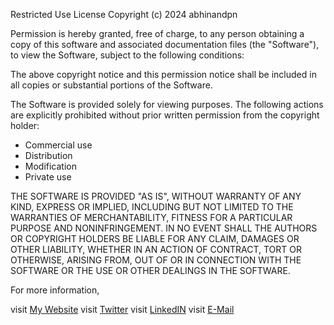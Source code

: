 
Restricted Use License
Copyright (c) 2024 abhinandpn

Permission is hereby granted, free of charge, to any person obtaining a copy of this software and associated documentation files (the "Software"), to view the Software, subject to the following conditions:

The above copyright notice and this permission notice shall be included in all copies or substantial portions of the Software.

The Software is provided solely for viewing purposes. The following actions are explicitly prohibited without prior written permission from the copyright holder:

- Commercial use
- Distribution
- Modification
- Private use

THE SOFTWARE IS PROVIDED "AS IS", WITHOUT WARRANTY OF ANY KIND, EXPRESS OR IMPLIED, INCLUDING BUT NOT LIMITED TO THE WARRANTIES OF MERCHANTABILITY, FITNESS FOR A PARTICULAR PURPOSE AND NONINFRINGEMENT. IN NO EVENT SHALL THE AUTHORS OR COPYRIGHT HOLDERS BE LIABLE FOR ANY CLAIM, DAMAGES OR OTHER LIABILITY, WHETHER IN AN ACTION OF CONTRACT, TORT OR OTHERWISE, ARISING FROM, OUT OF OR IN CONNECTION WITH THE SOFTWARE OR THE USE OR OTHER DEALINGS IN THE SOFTWARE.

For more information, 

visit [My Website](https://abhinandpn.netlify.app/)
visit [Twitter](https://x.com/abhinand_p_n)
visit [LinkedIN](www.linkedin.com/in/abhinandpn)
visit [E-Mail](dev.abhinandpn@gmail.com)